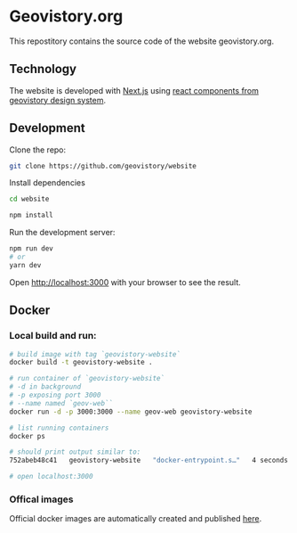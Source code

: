 # Geovistory.org
This repostitory contains the source code of the website geovistory.org.

## Technology

The website is developed with [Next.js](https://nextjs.org/) using [react components from geovistory design system](https://www.npmjs.com/package/@geovistory/design-system-react).

## Development
Clone the repo:

```bash
git clone https://github.com/geovistory/website
```

Install dependencies

```bash
cd website

npm install
```

Run the development server:

```bash
npm run dev
# or
yarn dev
```

Open [http://localhost:3000](http://localhost:3000) with your browser to see the result.


## Docker

### Local build and run:

```bash
# build image with tag `geovistory-website`
docker build -t geovistory-website .

# run container of `geovistory-website` 
# -d in background
# -p exposing port 3000
# --name named `geov-web``
docker run -d -p 3000:3000 --name geov-web geovistory-website

# list running containers
docker ps

# should print output similar to:
752abeb48c41   geovistory-website   "docker-entrypoint.s…"   4 seconds ago   Up 3 seconds   0.0.0.0:3000->3000/tcp   geov-web

# open localhost:3000
```

### Offical images
Official docker images are automatically created and published [here](https://github.com/geovistory/geovistory-public-poc/pkgs/container/website).  
